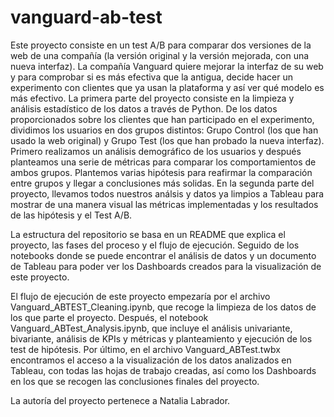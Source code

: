# vanguard-ab-test

Este proyecto consiste en un test A/B para comparar dos versiones de la web de una compañía (la versión original y la versión mejorada, con una nueva interfaz).
La compañía Vanguard quiere mejorar la interfaz de su web y para comprobar si es más efectiva que la antigua, decide hacer un experimento con clientes que ya usan la plataforma y así ver qué modelo es más efectivo. 
La primera parte del proyecto consiste en la limpieza y análisis estadístico de los datos a través de Python. De los datos proporcionados sobre los clientes que han participado en el experimento, dividimos los usuarios en dos grupos distintos: Grupo Control (los que han usado la web original) y Grupo Test (los que han probado la nueva interfaz). Primero realizamos un análisis demográfico de los usuarios y después planteamos una serie de métricas para comparar los comportamientos de ambos grupos. Plantemos varias hipótesis para reafirmar la comparación entre grupos y llegar a conclusiones más solidas.
En la segunda parte del proyecto, llevamos todos nuestros análsis y datos ya limpios a Tableau para mostrar de una manera visual las métricas implementadas y los resultados de las hipótesis y el Test A/B.

La estructura del repositorio se basa en un README que explica el proyecto, las fases del proceso y el flujo de ejecución. Seguido de los notebooks donde se puede encontrar el análisis de datos y un documento de Tableau para poder ver los Dashboards creados para la visualización de este proyecto. 

El flujo de ejecución de este proyecto empezaría por el archivo Vanguard_ABTEST_Cleaning.ipynb, que recoge la limpieza de los datos de los que parte el proyecto. Después, el notebook Vanguard_ABTest_Analysis.ipynb, que incluye el análisis univariante, bivariante, análisis de KPIs y métricas y planteamiento y ejecución de los test de hipótesis. Por último, en el archivo Vanguard_ABTest.twbx encontramos el acceso a la visualización de los datos analizados en Tableau, con todas las hojas de trabajo creadas, así como los Dashboards en los que se recogen las conclusiones finales del proyecto.

La autoría del proyecto pertenece a Natalia Labrador.
